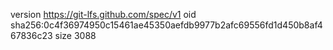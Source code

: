 version https://git-lfs.github.com/spec/v1
oid sha256:0c4f36974950c15461ae45350aefdb9977b2afc69556fd1d450b8af467836c23
size 3088
